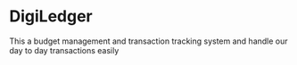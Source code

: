 # DigiLedger

This a budget management and transaction tracking system and handle our day to day transactions easily